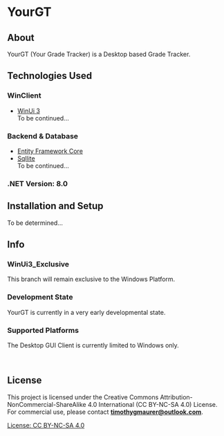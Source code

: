 # YourGT
###

## About
YourGT (Your Grade Tracker) is a Desktop based Grade Tracker.

## Technologies Used
### WinClient
- [WinUi 3](https://learn.microsoft.com/de-de/windows/apps/winui/winui3/) <br>
To be continued...
<!--(FluentUi) <br> -->

### Backend & Database
- [Entity Framework Core](https://learn.microsoft.com/de-de/ef/core/)
- [Sqllite](https://sqlite.org/) <br>
To be continued...

### .NET Version: 8.0

## Installation and Setup
To be determined...

## Info
### WinUi3_Exclusive
This branch will remain exclusive to the Windows Platform.

### Development State
YourGT is currently in a very early developmental state. <br>

### Supported Platforms
The Desktop GUI Client is currently limited to Windows only.

<br>


## License
This project is licensed under the Creative Commons Attribution-NonCommercial-ShareAlike 4.0 International (CC BY-NC-SA 4.0) License. For commercial use, please contact **[timothygmaurer@outlook.com](mailto:timothygmaurer@outlook.com)**.

[License: CC BY-NC-SA 4.0](https://creativecommons.org/licenses/by-nc-sa/4.0/)
